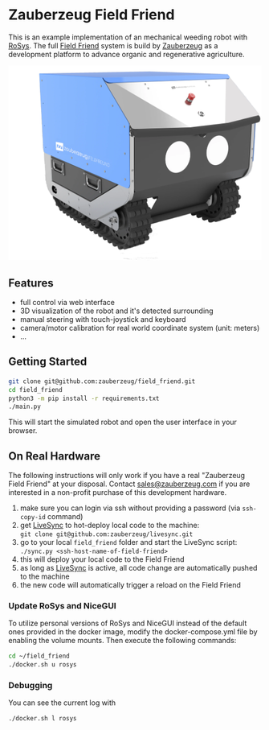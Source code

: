# Zauberzeug Field Friend

This is an example implementation of an mechanical weeding robot with [RoSys](https://rosys.io).
The full [Field Friend](http://field-friend.com) system is build by [Zauberzeug](http://zauberzeug.com) as a development platform to advance organic and regenerative agriculture.

![](assets/field_friend.webp)

## Features

- full control via web interface
- 3D visualization of the robot and it's detected surrounding
- manual steering with touch-joystick and keyboard
- camera/motor calibration for real world coordinate system (unit: meters)
- ...

## Getting Started

```bash
git clone git@github.com:zauberzeug/field_friend.git
cd field_friend
python3 -m pip install -r requirements.txt
./main.py
```

This will start the simulated robot and open the user interface in your browser.

## On Real Hardware

The following instructions will only work if you have a real "Zauberzeug Field Friend" at your disposal.
Contact [sales@zauberzeug.com](mailto:sales@zauberzeug.com) if you are interested in a non-profit purchase of this development hardware.

1. make sure you can login via ssh without providing a password (via `ssh-copy-id` command)
2. get [LiveSync](https://github.com/zauberzeug/livesync) to hot-deploy local code to the machine: <br>
   `git clone git@github.com:zauberzeug/livesync.git`
3. go to your local `field_friend` folder and start the LiveSync script: <br>
   `./sync.py <ssh-host-name-of-field-friend>`
4. this will deploy your local code to the Field Friend
5. as long as [LiveSync](https://github.com/zauberzeug/livesync) is active, all code change are automatically pushed to the machine
6. the new code will automatically trigger a reload on the Field Friend

### Update RoSys and NiceGUI

To utilize personal versions of RoSys and NiceGUI instead of the default ones provided in the docker image,
modify the docker-compose.yml file by enabling the volume mounts. Then execute the following commands:

```bash
cd ~/field_friend
./docker.sh u rosys
```

### Debugging

You can see the current log with

```bash
./docker.sh l rosys
```
